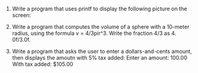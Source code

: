 1. Write a program that uses printf to display the following picture on the screen:

2. Write a program that computes the volume of a sphere with a 10-meter radius, using the formula v = 4/3pir^3. Write the fraction 4/3 as 4. 0f/3.0f.

3. Write a program that asks the user to enter a dollars-and-cents amount, then displays the amoutn with 5% tax added:
Enter an amount: 100.00
With tax added: $105.00

